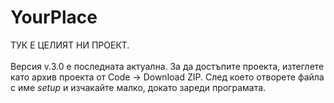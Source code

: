 # YourPlace
ТУК Е ЦЕЛИЯТ НИ ПРОЕКТ. 
<br>
<br>
Версия v.3.0 е последната актуална.
За да достъпите проекта, изтеглете като архив проекта от Code -> Download ZIP. След което отворете файла с име _setup_ и изчакайте малко, докато зареди програмата. 
